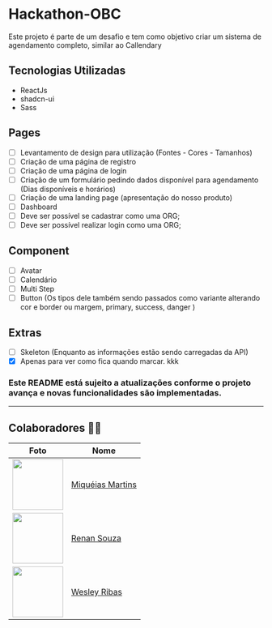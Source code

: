 # Hackathon-OBC

Este projeto é parte de um desafio e tem como objetivo criar um sistema de agendamento completo, similar ao Callendary

## Tecnologias Utilizadas

- ReactJs
- shadcn-ui
- Sass

## Pages

- [ ] Levantamento de design para utilização (Fontes - Cores - Tamanhos)
- [ ] Criação de uma página de registro
- [ ] Criação de uma página de login
- [ ] Criação de um formulário pedindo dados disponível para agendamento (Dias disponíveis e horários)
- [ ] Criação de uma landing page (apresentação do nosso produto)
- [ ] Dashboard
- [ ] Deve ser possível se cadastrar como uma ORG;
- [ ] Deve ser possível realizar login como uma ORG;

## Component

- [ ] Avatar
- [ ] Calendário
- [ ] Multi Step
- [ ] Button (Os tipos dele também sendo passados como variante alterando cor e border ou margem, primary, success, danger )

## Extras

- [ ] Skeleton (Enquanto as informações estão sendo carregadas da API)
- [x] Apenas para ver como fica quando marcar. kkk

### Este README está sujeito a atualizações conforme o projeto avança e novas funcionalidades são implementadas.

---

## Colaboradores 🤝🤝

| Foto                                                       | Nome                                                 |
| ---------------------------------------------------------- | ---------------------------------------------------- |
| <img src="https://github.com/miqueiasmartinsf.png" width="100"> | [Miquéias Martins](https://github.com/miqueiasmartinsf) |
| <img src="https://github.com/renansouz.png" width="100"> | [Renan Souza](https://github.com/renansouz) |
| <img src="https://github.com/WesleyR10.png" width="100"> | [Wesley Ribas](https://github.com/WesleyR10) |
